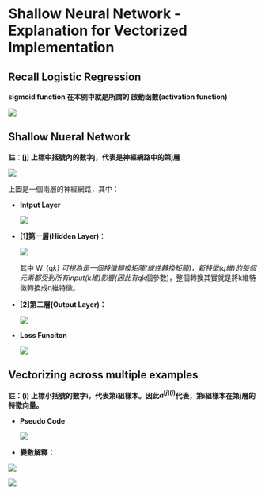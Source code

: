 # Shallow Neural Network - Explanation for Vectorized Implementation

## Recall Logistic Regression

**sigmoid function 在本例中就是所謂的 啟動函數(activation function)**

![](https://github.com/worcdlo/MachineLearning/blob/master/Neural%20Networks%20and%20Deep%20Learning(deeplearning.ai)/Teaching%20Material/L3_pic01.GIF)

## Shallow Nueral Network

**註：[j] 上標中括號內的數字j，代表是神經網路中的第j層**

![](https://github.com/worcdlo/MachineLearning/blob/master/Neural%20Networks%20and%20Deep%20Learning(deeplearning.ai)/Teaching%20Material/L3_pic02.GIF)

上圖是一個兩層的神經網路，其中：

- **Intput Layer**
    
    ![](https://github.com/worcdlo/MachineLearning/blob/master/Neural%20Networks%20and%20Deep%20Learning(deeplearning.ai)/Teaching%20Material/L3_pic03.GIF)

- **[1]第一層(Hidden Layer)**：

    ![](https://github.com/worcdlo/MachineLearning/blob/master/Neural%20Networks%20and%20Deep%20Learning(deeplearning.ai)/Teaching%20Material/L3_pic04.GIF)
    
    其中 W_{q*k} 可視為是一個特徵轉換矩陣(線性轉換矩陣)，新特徵(q維)的每個元素都受到所有input(k維)影響(因此有q*k個參數)，整個轉換其實就是將k維特徵轉換成q維特徵。

- **[2]第二層(Output Layer)：**

    ![](https://github.com/worcdlo/MachineLearning/blob/master/Neural%20Networks%20and%20Deep%20Learning(deeplearning.ai)/Teaching%20Material/L3_pic05.GIF)

- **Loss Funciton**

    ![](https://github.com/worcdlo/MachineLearning/blob/master/Neural%20Networks%20and%20Deep%20Learning(deeplearning.ai)/Teaching%20Material/L3_pic06.GIF)
    
    

## Vectorizing across multiple examples

**註：(i) 上標小括號的數字i，代表第i組樣本。因此$a^{[j] (i)}$代表，第i組樣本在第j層的特徵向量。**

- **Pseudo Code**

    ![](https://github.com/worcdlo/MachineLearning/blob/master/Neural%20Networks%20and%20Deep%20Learning(deeplearning.ai)/Teaching%20Material/L3_pic07.GIF)

- **變數解釋：**

![](https://github.com/worcdlo/MachineLearning/blob/master/Neural%20Networks%20and%20Deep%20Learning(deeplearning.ai)/Teaching%20Material/L3_pic08.GIF)

![](https://github.com/worcdlo/MachineLearning/blob/master/Neural%20Networks%20and%20Deep%20Learning(deeplearning.ai)/Teaching%20Material/L3_pic09.GIF)




    
